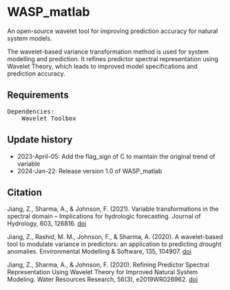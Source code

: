 # WASP_matlab

An open-source wavelet tool for improving prediction accuracy for natural system models. 

The wavelet-based variance transformation method is used for system modelling and prediction. It refines predictor spectral representation using Wavelet Theory, which leads to improved model specifications and prediction accuracy. 

## Requirements
<pre>
Dependencies:
	Wavelet Toolbox
</pre>

## Update history
* 2023-April-05: Add the flag_sign of C to maintain the original trend of variable
* 2024-Jan-22: Release version 1.0 of WASP_matlab

## Citation
Jiang, Z., Sharma, A., & Johnson, F. (2021). Variable transformations in the spectral domain – Implications for hydrologic forecasting. Journal of Hydrology, 603, 126816. [doi](https://doi.org/10.1016/J.JHYDROL.2021.126816)

Jiang, Z., Rashid, M. M., Johnson, F., & Sharma, A. (2020). A wavelet-based tool to modulate variance in predictors: an application to predicting drought anomalies. Environmental Modelling & Software, 135, 104907. [doi](https://doi.org/10.1016/j.envsoft.2020.104907)

Jiang, Z., Sharma, A., & Johnson, F. (2020). Refining Predictor Spectral Representation Using Wavelet Theory for Improved Natural System Modeling. Water Resources Research, 56(3), e2019WR026962. [doi](https://doi.org/10.1029/2019WR026962)
